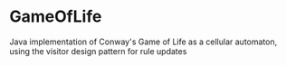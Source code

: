 GameOfLife
==========

Java implementation of Conway's Game of Life as a cellular automaton, using the visitor design pattern for rule updates
